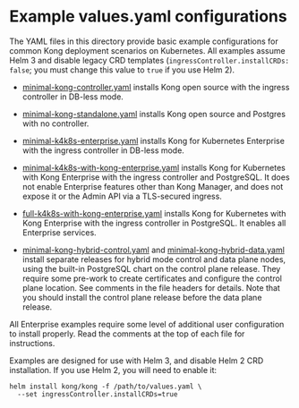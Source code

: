 # Example values.yaml configurations

The YAML files in this directory provide basic example configurations for
common Kong deployment scenarios on Kubernetes. All examples assume Helm 3 and
disable legacy CRD templates (`ingressController.installCRDs: false`; you must
change this value to `true` if you use Helm 2).

* [minimal-kong-controller.yaml](minimal-kong-controller.yaml) installs Kong
  open source with the ingress controller in DB-less mode.

* [minimal-kong-standalone.yaml](minimal-kong-standalone.yaml) installs Kong
  open source and Postgres with no controller.

* [minimal-k4k8s-enterprise.yaml](minimal-k4k8s-enterprise.yaml) installs Kong
  for Kubernetes Enterprise with the ingress controller in DB-less mode.

* [minimal-k4k8s-with-kong-enterprise.yaml](minimal-k4k8s-with-kong-enterprise.yaml)
  installs Kong for Kubernetes with Kong Enterprise with the ingress controller
  and PostgreSQL. It does not enable Enterprise features other than Kong
  Manager, and does not expose it or the Admin API via a TLS-secured ingress.

* [full-k4k8s-with-kong-enterprise.yaml](full-k4k8s-with-kong-enterprise.yaml)
  installs Kong for Kubernetes with Kong Enterprise with the ingress controller
  in PostgreSQL. It enables all Enterprise services.

* [minimal-kong-hybrid-control.yaml](minimal-kong-hybrid-control.yaml) and 
  [minimal-kong-hybrid-data.yaml](minimal-kong-hybrid-data.yaml) install
  separate releases for hybrid mode control and data plane nodes, using
  the built-in PostgreSQL chart on the control plane release. They require
  some pre-work to create certificates and configure the control plane
  location. See comments in the file headers for details. Note that you should
  install the control plane release before the data plane release.

All Enterprise examples require some level of additional user configuration to
install properly. Read the comments at the top of each file for instructions.

Examples are designed for use with Helm 3, and disable Helm 2 CRD installation.
If you use Helm 2, you will need to enable it:

```
helm install kong/kong -f /path/to/values.yaml \
  --set ingressController.installCRDs=true
```
